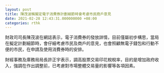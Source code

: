 ```yaml
---
layout: post
title: 陳茂波稱擬定電子消費券計劃細節時會考慮市民商戶意見
date: 2021-02-28 12:43:31.000000000 +08:00
categories: rthk
---
```


財政司司長陳茂波在網誌表示，電子消費券的發放詳情，目前僅屬初步構思，當局在擬定計劃細節時，會仔細考慮市民及商戶的意見，也會照顧無電子錢包和行動不便的市民，在申請及使用消費券時的安排。　

財經事務及庫務局局長許正宇表示，調高股票交易印花稅稅率，目的是增加政府收入，強調在作出調整前，已考慮對市場整體交易量的影響等各項因素。
